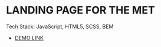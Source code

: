 # LANDING PAGE FOR THE MET

Tech Stack: JavaScript, HTML5, SCSS, BEM

- [DEMO LINK](https://iryna-borniak.github.io/THE-MET/) 

